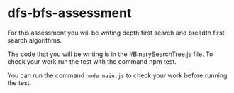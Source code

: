 # dfs-bfs-assessment

For this assessment you will be writing depth first search and breadth first search algorithms.

The code that you will be writing is in the #BinarySearchTree.js file. To check your work run the test with the command npm test.

You can run the command `node main.js` to check your work before running the test.
